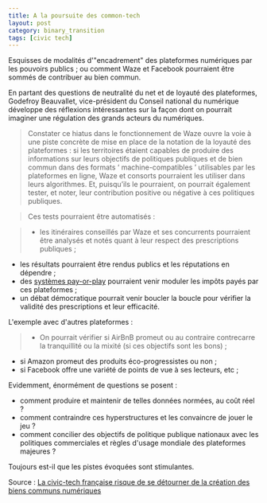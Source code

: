 ```yaml
---
title: A la poursuite des common-tech
layout: post
category: binary_transition
tags: [civic tech]
---
```


Esquisses de modalités d'"encadrement" des plateformes numériques par les pouvoirs publics ; ou comment Waze et Facebook pourraient être sommés de contribuer au bien commun.

<!--more-->


En partant des questions de neutralité du net et de loyauté des plateformes, Godefroy Beauvallet, vice-président du Conseil national du numérique développe des réflexions intéressantes sur la façon dont on pourrait imaginer une régulation des grands acteurs du numériques.

> Constater ce hiatus dans le fonctionnement de Waze ouvre la voie à une piste concrète de mise en place de la notation de la loyauté des plateformes  : si les territoires étaient capables de produire des informations sur leurs objectifs de politiques publiques et de bien commun dans des formats ‘ machine-compatibles ’ utilisables par les plateformes en ligne, Waze et consorts pourraient les utiliser dans leurs algorithmes. Et, puisqu’ils le pourraient, on pourrait également tester, et noter, leur contribution positive ou négative à ces politiques publiques.

> Ces tests pourraient être automatisés  :

> - les itinéraires conseillés par Waze et ses concurrents pourraient être analysés et notés quant à leur respect des prescriptions publiques  ;
- les résultats pourraient être rendus publics et les réputations en dépendre  ;
- des [systèmes pay-or-play](https://en.oxforddictionaries.com/definition/us/pay-or-play) pourraient venir moduler les impôts payés par ces plateformes ;
- un débat démocratique pourrait venir boucler la boucle pour vérifier la validité des prescriptions et leur efficacité.


L'exemple avec d'autres plateformes :

> - On pourrait vérifier si AirBnB promeut ou au contraire contrecarre la tranquillité ou la mixité (si ces objectifs sont les bons)  ;
- si Amazon promeut des produits éco-progressistes ou non  ;
- si Facebook offre une variété de points de vue à ses lecteurs, etc ;


Evidemment, énormément de questions se posent :
- comment produire et maintenir de telles données normées, au coût réel ?
- comment contraindre ces hyperstructures et les convaincre de jouer le jeu ?
- comment concilier des objectifs de politique publique nationaux avec les politiques commerciales et règles d'usage mondiale des plateformes majeures ?


Toujours est-il que les pistes évoquées sont stimulantes.

Source : [La civic-tech française risque de se détourner de la création des biens communs numériques][source]

[source]: http://rue89.nouvelobs.com/2016/12/10/loyaute-plateformes-daccord-loyaute-a-quoi-265869
